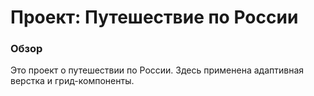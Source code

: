 # Проект: Путешествие по России

### Обзор
Это проект о путешествии по России.
Здесь применена адаптивная верстка и грид-компоненты.
